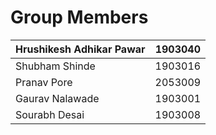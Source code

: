 <h1> Group Members </h1>
<table class="tg">
<thead>
  <tr>
    <th class="tg-0lax">Hrushikesh Adhikar Pawar</th>
    <th class="tg-0lax">1903040</th>
  </tr>
</thead>
<tbody>
  <tr>
    <td class="tg-0lax">Shubham Shinde</td>
    <td class="tg-0lax">1903016</td>
  </tr>
  <tr>
    <td class="tg-0lax">Pranav Pore</td>
    <td class="tg-0lax">2053009</td>
  </tr>
  <tr>
    <td class="tg-0lax">Gaurav Nalawade</td>
    <td class="tg-0lax">1903001</td>
  </tr>
  <tr>
    <td class="tg-0lax">Sourabh Desai</td>
    <td class="tg-0lax">1903008</td>
  </tr>
</tbody>
</table>
